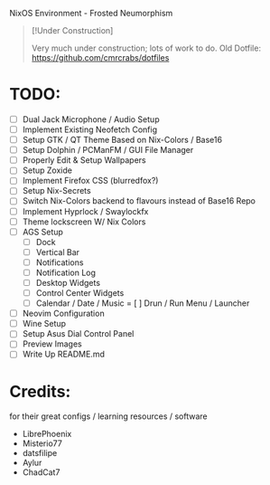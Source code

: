 NixOS Environment - Frosted Neumorphism

> [!Under Construction]
>
> Very much under construction; lots of work to do.
> Old Dotfile: https://github.com/cmrcrabs/dotfiles


# TODO: 

- [ ] Dual Jack Microphone / Audio Setup
- [ ] Implement Existing Neofetch Config
- [ ] Setup GTK / QT Theme Based on Nix-Colors / Base16
- [ ] Setup Dolphin / PCManFM / GUI File Manager
- [ ] Properly Edit & Setup Wallpapers
- [ ] Setup Zoxide
- [ ] Implement Firefox CSS (blurredfox?)
- [ ] Setup Nix-Secrets
- [ ] Switch Nix-Colors backend to flavours instead of Base16 Repo
- [ ] Implement Hyprlock / Swaylockfx
- [ ] Theme lockscreen W/ Nix Colors
- [ ] AGS Setup
    - [ ] Dock
    - [ ] Vertical Bar
    - [ ] Notifications
    - [ ] Notification Log
    - [ ] Desktop Widgets
    - [ ] Control Center Widgets
    - [ ] Calendar / Date / Music
    = [ ] Drun / Run Menu / Launcher
- [ ] Neovim Configuration
- [ ] Wine Setup
- [ ] Setup Asus Dial Control Panel 
- [ ] Preview Images
- [ ] Write Up README.md

# Credits:
for their great configs / learning resources / software

- LibrePhoenix
- Misterio77
- datsfilipe
- Aylur
- ChadCat7
